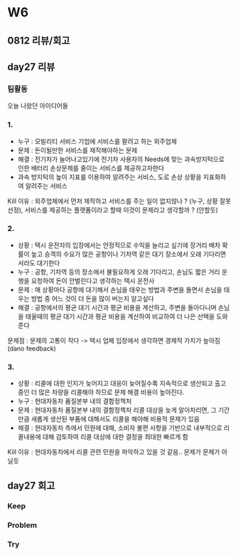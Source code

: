 # W6

## 0812 리뷰/회고

## day27 리뷰
### 팀활동
오늘 나왔던 아이디어들
### 1.
- 누구 : 모빌리티 서비스 기업에 서비스를 팔려고 하는 외주업체
- 문제 : 돈이될만한 서비스를 제작해야하는 문제
- 해결 : 전기차가 늘어나고있기에 전기차 사용자의 Needs에 맞는 과속방지턱으로 인한 배터리 손상문제를 줄이는 서비스를 제공하고자한다	
- 과속 방지턱의 높이 지표를 이용하여 알려주는 서비스, 도로 손상 상황을 지표화하여 알려주는 서비스

Kill 이유 : 외주업체에서 먼저 제작하고 서비스를 주는 일이 없지않나 ? (누구, 상황 잘못 선정), 서비스를 제공하는 플랫폼이라고 할때 이것이 문제라고 생각할까 ? (안할듯)

### 2.
- 상황 : 택시 운전자의 입장에서는 안정적으로 수익을 늘리고 싶기에 장거리 배차 확률이 높고 승객의 수요가 많은 공항이나 기차역 같은 대기 장소에서 오래 기다리면서라도 대기한다
- 누구 : 공항, 기차역 등의 장소에서 불필요하게 오래 기다리고, 손님도 짧은 거리 운행을 요청하여 돈이 안벌린다고 생각하는 택시 운전사
- 문제 : 매 상황마다 공항에 대기해서 손님을 태우는 방법과 주변을 돌면서 손님을 태우는 방법 중 어느 것이 더 돈을 많이 버는지 알고싶다	
- 해결 : 공항에서의 평균 대기 시간과 평균 비용을 계산하고, 주변을 돌아다니며 손님을 태울때의 평균 대기 시간과 평균 비용을 계산하여 비교하여 더 나은 선택을 도와준다

문제점 : 문제의 고통이 작다 -> 택시 업체 입장에서 생각하면 경제적 가치가 높아짐 (dano feedback)

### 3.
- 상황 : 리콜에 대한 인지가 늦어지고 대응이 늦어질수록 지속적으로 생산되고 출고중인 더 많은 차량을 리콜해야 하므로 문제 해결 비용이 높아진다.
- 누구 : 현대자동차 품질본부 내의 결함정책처
- 문제 : 현대자동차 품질본부 내의 결함정책처	리콜 대상을 늦게 알아차리면, 그 기간만큼 새롭게 생산된 부품에 대해서도 리콜을 해야해 비용적 문제가 있음
- 해결 : 현대자동차 측에서 민원에 대해, 소비자 불편 사항을 기반으로 내부적으로 리콜내용에 대해 검토하여 리콜 대상에 대한 결정을 최대한 빠르게 함

Kill 이유 : 현대자동차에서 리콜 관련 민원을 파악하고 있을 것 같음.. 문제가 문제가 아닐듯

## day27 회고

### Keep

### Problem

### Try

